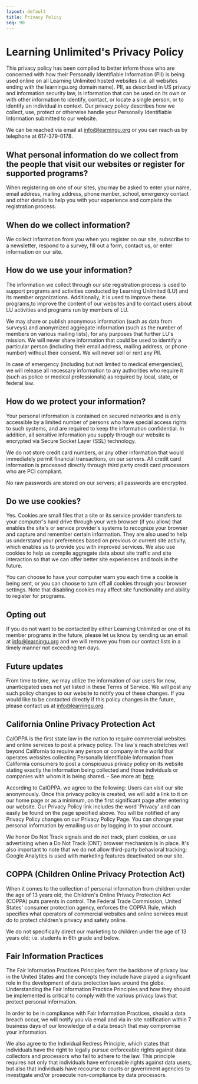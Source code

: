 ```yaml
---
layout: default
title: Privacy Policy
seq: 90
---
```


# Learning Unlimited's Privacy Policy

This privacy policy has been compiled to better inform those who are concerned with how their Personally Identifiable Information (PII) is being used online on all Learning Unlimited hosted websites (i.e. all websites ending with the learningu.org domain name). PII, as described in US privacy and information security law, is information that can be used on its own or with other information to identify, contact, or locate a single person, or to identify an individual in context. Our privacy policy describes how we collect, use, protect or otherwise handle your Personally Identifiable Information submitted to our website.

We can be reached via email at info@learningu.org or you can reach us by telephone at 617-379-0178.

## What personal information do we collect from the people that visit our websites or register for supported programs?

When registering on one of our sites, you may be asked to enter your name, email address, mailing address, phone number, school, emergency contact and other details to help you with your experience and complete the registration process.

## When do we collect information?

We collect information from you when you register on our site, subscribe to a newsletter, respond to a survey, fill out a form, contact us, or enter information on our site.

## How do we use your information?

The information we collect through our site registration process is used to support programs and activities conducted by Learning Unlimited (LU) and its member organizations. Additionally, it is used to improve these programs,to improve the content of our websites and to contact users about LU activities and programs run by members of LU.

We may share or publish anonymous information (such as data from surveys) and anonymized aggregate information (such as the number of members on various mailing lists), for any purposes that further LU's mission. We will never share information that could be used to identify a particular person (including their email address, mailing address, or phone number) without their consent. We will never sell or rent any PII.

In case of emergency (including but not limited to medical emergencies), we will release all necessary information to any authorities who require it (such as police or medical professionals) as required by local, state, or federal law.

## How do we protect your information?

Your personal information is contained on secured networks and is only accessible by a limited number of persons who have special access rights to such systems, and are required to keep the information confidential. In addition, all sensitive information you supply through our website is encrypted via Secure Socket Layer (SSL) technology.

We do not store credit card numbers, or any other information that would immediately permit financial transactions, on our servers. All credit card information is processed directly through third party credit card processors who are PCI compliant.

No raw passwords are stored on our servers; all passwords are encrypted.

## Do we use cookies?

Yes. Cookies are small files that a site or its service provider transfers to your computer's hard drive through your web browser (if you allow) that enables the site's or service provider's systems to recognize your browser and capture and remember certain information. They are also used to help us understand your preferences based on previous or current site activity, which enables us to provide you with improved services. We also use cookies to help us compile aggregate data about site traffic and site interaction so that we can offer better site experiences and tools in the future.

You can choose to have your computer warn you each time a cookie is being sent, or you can choose to turn off all cookies through your browser settings. Note that disabling cookies may affect site functionality and ability to register for programs.

## Opting out

If you do not want to be contacted by either Learning Unlimited or one of its member programs in the future, please let us know by sending us an email at info@learningu.org and we will remove you from our contact lists in a timely manner not exceeding ten days.

## Future updates

From time to time, we may utilize the information of our users for new, unanticipated uses not yet listed in these Terms of Service. We will post any such policy changes to our website to notify you of these changes. If you would like to be contacted directly if this policy changes in the future, please contact us at info@learningu.org.

## California Online Privacy Protection Act

CalOPPA is the first state law in the nation to require commercial websites and online services to post a privacy policy. The law's reach stretches well beyond California to require any person or company in the world that operates websites collecting Personally Identifiable Information from California consumers to post a conspicuous privacy policy on its website stating exactly the information being collected and those individuals or companies with whom it is being shared. - See more at: [here](http://consumercal.org/california-online-privacy-protection-act-caloppa/#sthash.0FdRbT51.dpuf)

According to CalOPPA, we agree to the following: Users can visit our site anonymously. Once this privacy policy is created, we will add a link to it on our home page or as a minimum, on the first significant page after entering our website. Our Privacy Policy link includes the word 'Privacy' and can easily be found on the page specified above. You will be notified of any Privacy Policy changes on our Privacy Policy Page. You can change your personal information by emailing us or by logging in to your account.

We honor Do Not Track signals and do not track, plant cookies, or use advertising when a Do Not Track (DNT) browser mechanism is in place. It's also important to note that we do not allow third-party behavioral tracking; Google Analytics is used with marketing features deactivated on our site.

## COPPA (Children Online Privacy Protection Act)

When it comes to the collection of personal information from children under the age of 13 years old, the Children's Online Privacy Protection Act (COPPA) puts parents in control. The Federal Trade Commission, United States' consumer protection agency, enforces the COPPA Rule, which specifies what operators of commercial websites and online services must do to protect children's privacy and safety online.

We do not specifically direct our marketing to children under the age of 13 years old; i.e. students in 6th grade and below.

## Fair Information Practices

The Fair Information Practices Principles form the backbone of privacy law in the United States and the concepts they include have played a significant role in the development of data protection laws around the globe. Understanding the Fair Information Practice Principles and how they should be implemented is critical to comply with the various privacy laws that protect personal information.

In order to be in compliance with Fair Information Practices, should a data breach occur, we will notify you via email and via in-site notification within 7 business days of our knowledge of a data breach that may compromise your information.

We also agree to the Individual Redress Principle, which states that individuals have the right to legally pursue enforceable rights against data collectors and processors who fail to adhere to the law. This principle requires not only that individuals have enforceable rights against data users, but also that individuals have recourse to courts or government agencies to investigate and/or prosecute non-compliance by data processors.

